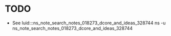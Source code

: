 
# TODO

- See luid:::ns_note_search_notes_018273_dcore_and_ideas_328744
    ns -u ns_note_search_notes_018273_dcore_and_ideas_328744


